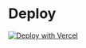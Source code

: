 # Deploy 

[![Deploy with Vercel](https://vercel.com/button)](https://vercel.com/new/git/external?repository-url=https://github.com/siddiquiaffan/patiala&project-name=explore-patiala&repository-name=explore-patiala)